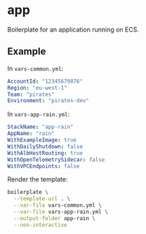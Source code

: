 # app

Boilerplate for an application running on ECS.

## Example

In `vars-common.yml`:

```yml
AccountId: "12345679876"
Region: "eu-west-1"
Team: "pirates"
Environment: "pirates-dev"
```

In `vars-app-rain.yml`:

```yml
StackName: "app-rain"
AppName: "rain"
WithExampleImage: true
WithDailyShutdown: false
WithAlbHostRouting: true
WithOpenTelemetrySidecar: false
WithVPCEndpoints: false
```

Render the template:

```sh
boilerplate \
  --template-url . \
  --var-file vars-common.yml \
  --var-file vars-app-rain.yml \
  --output-folder app-rain \
  --non-interactive
```
